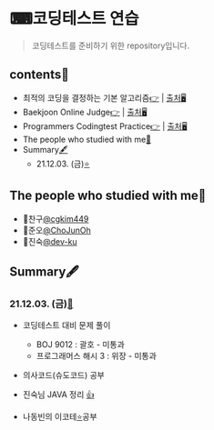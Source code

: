 # ⌨코딩테스트 연습
> 코딩테스트를 준비하기 위한 repository입니다.

## contents📑<a id="contents"></a>
* 최적의 코딩을 결정하는 기본 알고리즘[👉](./dongbinna_algorithm)    |   [출처🖥](https://github.com/ndb796/python-for-coding-test)
* Baekjoon Online Judge[👉](./acmicpc)                          |   [출처🖥](https://www.acmicpc.net/)
* Programmers Codingtest Practice[👉](./programmers_practice)   |   [출처🖥](https://programmers.co.kr/learn/challenges)
* The people who studied with me[🤝](#people)
* Summary[🖋️](#Summary)
  * 21.12.03. (금)[⭐](#21.12.03. (금))

## The people who studied with me🤝<a id="people"></a>

* 🤝찬구[@cgkim449](https://github.com/cgkim449/algorithm-practice)
* 🤝준오[@ChoJunOh](https://github.com/ChoJunOh/CodingTest)
* 🤝진숙[@dev-ku](https://github.com/dev-ku)


## Summary🖋️<a id="Summary"></a>
### 21.12.03. (금)[📑](#contents)<a id="21.12.03. (금)"></a>

* 코딩테스트 대비 문제 풀이
  * BOJ 9012 : 괄호 - 미통과
  * 프로그래머스 해시 3 : 위장 - 미통과
* 의사코드(슈도코드) 공부
* 진숙님 JAVA 정리 [👍](https://obsidian-play-c1a.notion.site/8fc7d2720d44428c9a6d8849471201b7?v=a166f66f64534d5683497b6b31ea49ca)

* 나동빈의 이코테[⭐](https://www.youtube.com/watch?v=m-9pAwq1o3w&list=PLRx0vPvlEmdAghTr5mXQxGpHjWqSz0dgC&ab_channel=%EB%8F%99%EB%B9%88%EB%82%98)공부

